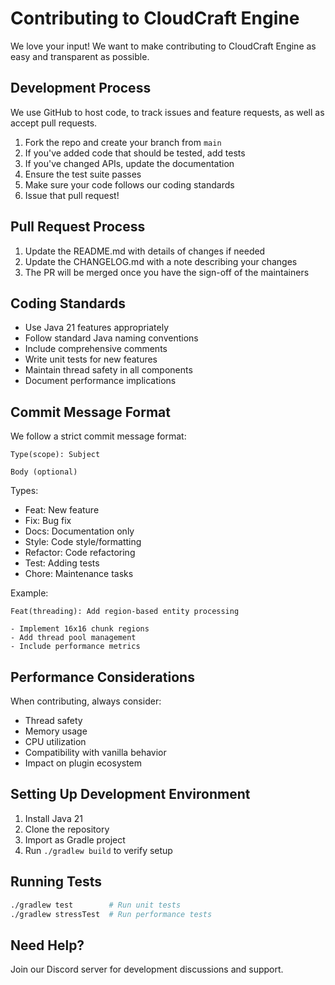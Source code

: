 # Contributing to CloudCraft Engine

We love your input! We want to make contributing to CloudCraft Engine as easy and transparent as possible.

## Development Process

We use GitHub to host code, to track issues and feature requests, as well as accept pull requests.

1. Fork the repo and create your branch from `main`
2. If you've added code that should be tested, add tests
3. If you've changed APIs, update the documentation
4. Ensure the test suite passes
5. Make sure your code follows our coding standards
6. Issue that pull request!

## Pull Request Process

1. Update the README.md with details of changes if needed
2. Update the CHANGELOG.md with a note describing your changes
3. The PR will be merged once you have the sign-off of the maintainers

## Coding Standards

- Use Java 21 features appropriately
- Follow standard Java naming conventions
- Include comprehensive comments
- Write unit tests for new features
- Maintain thread safety in all components
- Document performance implications

## Commit Message Format

We follow a strict commit message format:
```
Type(scope): Subject

Body (optional)
```

Types:
- Feat: New feature
- Fix: Bug fix
- Docs: Documentation only
- Style: Code style/formatting
- Refactor: Code refactoring
- Test: Adding tests
- Chore: Maintenance tasks

Example:
```
Feat(threading): Add region-based entity processing

- Implement 16x16 chunk regions
- Add thread pool management
- Include performance metrics
```

## Performance Considerations

When contributing, always consider:
- Thread safety
- Memory usage
- CPU utilization
- Compatibility with vanilla behavior
- Impact on plugin ecosystem

## Setting Up Development Environment

1. Install Java 21
2. Clone the repository
3. Import as Gradle project
4. Run `./gradlew build` to verify setup

## Running Tests

```bash
./gradlew test        # Run unit tests
./gradlew stressTest  # Run performance tests
```

## Need Help?

Join our Discord server for development discussions and support.
